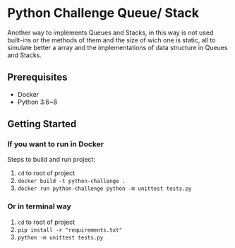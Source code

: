 # Python Challenge Queue/ Stack

Another way to implements Queues and Stacks, in this way is not used built-ins or the methods of them and the size of wich one is static, all to simulate better 
a array and the implementations of data structure in Queues and Stacks.

## Prerequisites

* Docker
* Python 3.6~8 

## Getting Started
### If you want to run in Docker

Steps to build and run project:

1. `cd` to root of project
2. `docker build -t python-challenge .`
3. `docker run python-challenge python -m unittest tests.py`

### Or in terminal way

1. `cd` to root of project
2. `pip install -r "requirements.txt"`
2. `python -m unittest tests.py`



